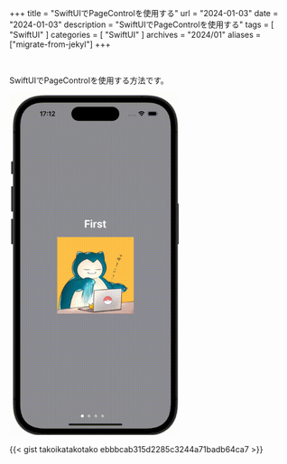 +++
title = "SwiftUIでPageControlを使用する"
url = "2024-01-03"
date = "2024-01-03"
description = "SwiftUIでPageControlを使用する"
tags = [
  "SwiftUI"
]
categories = [
  "SwiftUI"
]
archives = "2024/01"
aliases = ["migrate-from-jekyl"]
+++

<br>

SwiftUIでPageControlを使用する方法です。

<img src="2024-01-03.gif" width="300px" alt="SwiftUIでPageControlを使用する"/>


{{< gist takoikatakotako ebbbcab315d2285c3244a71badb64ca7 >}}

